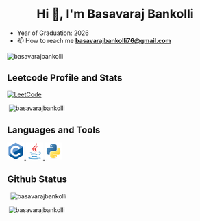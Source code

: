 <h1 align="center">Hi 👋, I'm Basavaraj Bankolli</h1>


-   Year of Graduation: 2026
-   📫 How to reach me **basavarajbankolli76@gmail.com**

<p align="left"> <img src="https://komarev.com/ghpvc/?username=basavarajbankolli&label=Profile%20views&color=0e75b6&style=flat" alt="basavarajbankolli" /> </p>

  

## Leetcode Profile and Stats
[![LeetCode](https://img.shields.io/badge/LeetCode-Profile-orange?style=flat-square&logo=leetcode)](https://leetcode.com/basavarajbankolli/)
 <p>&nbsp;<img align="center" src="https://leetcard.jacoblin.cool/basavarajbankolli?theme=dark&font=Dongle&show_icons=true&locale=en" alt="basavarajbankolli" /></p>
 
</p> </n> 


## Languages and Tools
<p align="left"> <a href="https://www.cprogramming.com/" target="_blank" rel="noreferrer"> <img src="https://raw.githubusercontent.com/devicons/devicon/master/icons/c/c-original.svg" alt="c" width="40" height="40"/> </a> <a href="https://www.java.com" target="_blank" rel="noreferrer"> <img src="https://raw.githubusercontent.com/devicons/devicon/master/icons/java/java-original.svg" alt="java" width="40" height="40"/> </a> <a href="https://www.python.org" target="_blank" rel="noreferrer"> <img src="https://raw.githubusercontent.com/devicons/devicon/master/icons/python/python-original.svg" alt="python" width="40" height="40"/> </a> </p> </n>

## Github Status
<p>&nbsp; <img align="center" src="https://github-readme-stats.vercel.app/api?username=BasavarajBankolli&theme=dark&show_icons=true&hide_border=false&count_private=true" alt="basavarajbankolli" /></p>

<p>&nbsp;<img align="center" src="https://github-readme-streak-stats.herokuapp.com/?user=BasavarajBankolli&theme=dark&hide_border=false" alt="basavarajbankolli" /></p>


